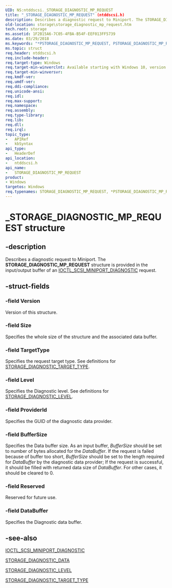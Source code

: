 ```yaml
---
UID: NS:ntddscsi._STORAGE_DIAGNOSTIC_MP_REQUEST
title: "_STORAGE_DIAGNOSTIC_MP_REQUEST" (ntddscsi.h)
description: Describes a diagnostic request to Miniport. The STORAGE_DIAGNOSTIC_MP_REQUEST structure is provided in the input/output buffer of an IOCTL_SCSI_MINIPORT_DIAGNOSTIC request.
old-location: storage\storage_diagnostic_mp_request.htm
tech.root: storage
ms.assetid: 1F2B15A6-7C05-4FBA-B54F-EEF013FF5739
ms.date: 03/29/2018
ms.keywords: "*PSTORAGE_DIAGNOSTIC_MP_REQUEST, PSTORAGE_DIAGNOSTIC_MP_REQUEST, PSTORAGE_DIAGNOSTIC_MP_REQUEST structure pointer [Storage Devices], STORAGE_DIAGNOSTIC_MP_REQUEST, STORAGE_DIAGNOSTIC_MP_REQUEST structure [Storage Devices], _STORAGE_DIAGNOSTIC_MP_REQUEST, ntddscsi/PSTORAGE_DIAGNOSTIC_MP_REQUEST, ntddscsi/STORAGE_DIAGNOSTIC_MP_REQUEST, storage.storage_diagnostic_mp_request"
ms.topic: struct
req.header: ntddscsi.h
req.include-header: 
req.target-type: Windows
req.target-min-winverclnt: Available starting with Windows 10, version 1709.
req.target-min-winversvr: 
req.kmdf-ver: 
req.umdf-ver: 
req.ddi-compliance: 
req.unicode-ansi: 
req.idl: 
req.max-support: 
req.namespace: 
req.assembly: 
req.type-library: 
req.lib: 
req.dll: 
req.irql: 
topic_type:
-	APIRef
-	kbSyntax
api_type:
-	HeaderDef
api_location:
-	ntddscsi.h
api_name:
-	STORAGE_DIAGNOSTIC_MP_REQUEST
product:
- Windows
targetos: Windows
req.typenames: STORAGE_DIAGNOSTIC_MP_REQUEST, *PSTORAGE_DIAGNOSTIC_MP_REQUEST
---
```


# _STORAGE_DIAGNOSTIC_MP_REQUEST structure


## -description


Describes  a diagnostic request to Miniport. The <b>STORAGE_DIAGNOSTIC_MP_REQUEST</b> structure is provided in the input/output buffer of an  <a href="https://msdn.microsoft.com/79E89E4A-3B06-40FA-BFA6-598331C0A330">IOCTL_SCSI_MINIPORT_DIAGNOSTIC</a> request.


## -struct-fields




### -field Version

Version of this structure.


### -field Size

Specifies the whole size of the structure and the associated data buffer.


### -field TargetType

Specifies the request target type. See definitions for <a href="https://msdn.microsoft.com/8BC338FB-7C76-49D3-96E5-0F20C4A250CE">STORAGE_DIAGNOSTIC_TARGET_TYPE</a>.


### -field Level

Specifies the Diagnostic level. See definitions for <a href="https://msdn.microsoft.com/6D705DA8-7F45-4C7A-813F-5AE4F5A1D8ED">STORAGE_DIAGNOSTIC_LEVEL</a>.


### -field ProviderId

Specifies the GUID of the diagnostic data provider.


### -field BufferSize

Specifies the Data buffer size. As an input buffer, <i>BufferSize</i> should be set to number of bytes allocated for the <i>DataBuffer</i>. If the request is failed because of buffer too short, <i>BufferSize</i> should be set to the
       length required for <i>DataBuffer</i> by the diagnostic data provider;
       If the request is successful, it should be filled with returned data size of <i>DataBuffer</i>.       For other cases, it should be cleared to 0.


### -field Reserved

Reserved for future use.


### -field DataBuffer

Specifies the Diagnostic data buffer.


## -see-also




<a href="https://msdn.microsoft.com/79E89E4A-3B06-40FA-BFA6-598331C0A330">IOCTL_SCSI_MINIPORT_DIAGNOSTIC</a>



<a href="https://msdn.microsoft.com/68BC990B-DD0C-49CD-95EC-672FD1459B39">STORAGE_DIAGNOSTIC_DATA</a>



<a href="https://msdn.microsoft.com/6D705DA8-7F45-4C7A-813F-5AE4F5A1D8ED">STORAGE_DIAGNOSTIC_LEVEL</a>



<a href="https://msdn.microsoft.com/8BC338FB-7C76-49D3-96E5-0F20C4A250CE">STORAGE_DIAGNOSTIC_TARGET_TYPE</a>
 

 


